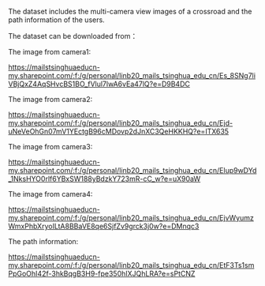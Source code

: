 The dataset includes the multi-camera view images of a crossroad and the path information of the users.

The dataset can be downloaded from：

The image from camera1:

https://mailstsinghuaeducn-my.sharepoint.com/:f:/g/personal/linb20_mails_tsinghua_edu_cn/Es_8SNg7liVBjQxZ4AqSHvcBS1BO_fVlul7lwA6vEa47lQ?e=D9B4DC


The image from camera2:

https://mailstsinghuaeducn-my.sharepoint.com/:f:/g/personal/linb20_mails_tsinghua_edu_cn/Ejd-uNeVeOhGn07mV1YEctgB96cMDovp2dJnXC3QeHKKHQ?e=ITX635


The image from camera3:

https://mailstsinghuaeducn-my.sharepoint.com/:f:/g/personal/linb20_mails_tsinghua_edu_cn/Elup9wDYd_1NksHYO0rlf6YBxSW188yBdzkY723mR-cC_w?e=uX90aW


The image from camera4:

https://mailstsinghuaeducn-my.sharepoint.com/:f:/g/personal/linb20_mails_tsinghua_edu_cn/EjvWyumzWmxPhbXryoILtA8BBaVE8qe6SjfZv9grck3j0w?e=DMnqc3


The path information:

https://mailstsinghuaeducn-my.sharepoint.com/:f:/g/personal/linb20_mails_tsinghua_edu_cn/EtF3Ts1smPpGoOhI42f-3hkBqgB3H9-fpe350hIXJQhLRA?e=sPtCNZ
